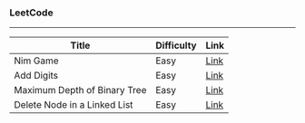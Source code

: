 ### LeetCode
***

|Title|Difficulty|Link|
|-----|----------|----|
|Nim Game|Easy|[Link](https://github.com/PatrickLin1993/LeetCode/tree/master/Nim-Game)|
|Add Digits|Easy|[Link](https://github.com/PatrickLin1993/LeetCode/tree/master/Add%20Digits)|
|Maximum Depth of Binary Tree|Easy|[Link](https://github.com/PatrickLin1993/LeetCode/tree/master/Maximum%20Depth%20of%20Binary%20Tree)|
|Delete Node in a Linked List|Easy|[Link](https://github.com/PatrickLin1993/LeetCode/tree/master/Delete%20Node%20in%20a%20Linked%20List)|

